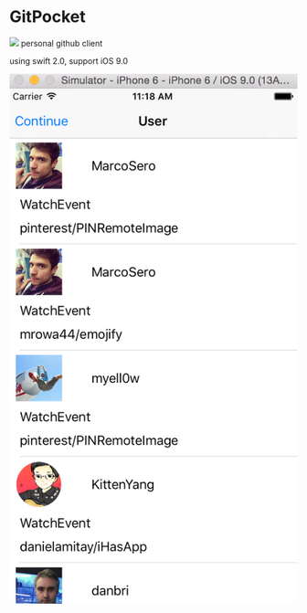 # GitPocket

![](https://travis-ci.org/jindulys/GitPocket.svg?branch=master)
personal github client

using swift 2.0, support iOS 9.0

![V1.0](GitPocket/Img/v1.0.png)

